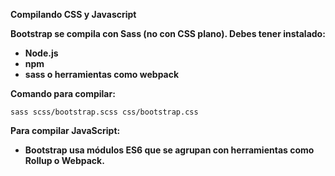 **Compilando CSS y Javascript**

**Bootstrap se compila con Sass (no con CSS plano). Debes tener instalado:**
* **Node.js**
* **npm**
* **sass o herramientas como webpack**

**Comando para compilar:**

```
sass scss/bootstrap.scss css/bootstrap.css
```

**Para compilar JavaScript:**
* **Bootstrap usa módulos ES6 que se agrupan con herramientas como Rollup o Webpack.**
